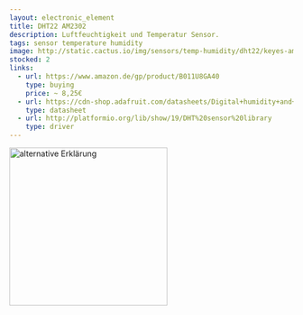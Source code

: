 ```yaml
---
layout: electronic_element
title: DHT22 AM2302
description: Luftfeuchtigkeit und Temperatur Sensor.
tags: sensor temperature humidity
image: http://static.cactus.io/img/sensors/temp-humidity/dht22/keyes-am2302-module.jpg
stocked: 2
links:
  - url: https://www.amazon.de/gp/product/B011U8GA40
    type: buying
    price: ~ 8,25€    
  - url: https://cdn-shop.adafruit.com/datasheets/Digital+humidity+and+temperature+sensor+AM2302.pdf
    type: datasheet        
  - url: http://platformio.org/lib/show/19/DHT%20sensor%20library
    type: driver      
---
```


<a href="{{site.baseurl}}/assets/images/microcontroller/DHT_bb.png" data-lightbox="image-1" data-title="DHT NodeMCU">
  <img src="{{site.baseurl}}/assets/images/microcontroller/DHT_bb.png" alt="alternative Erklärung" style="width: 20em;"/>
</a>

